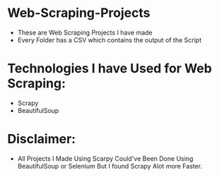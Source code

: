 # Web-Scraping-Projects
- These are Web Scraping Projects I have made
- Every Folder has a CSV which contains the output of the Script
# Technologies I have Used for Web Scraping:
- Scrapy
- BeautifulSoup

# Disclaimer:
- All Projects I Made Using Scarpy Could've Been Done Using BeautifulSoup or Selenium But I found Scrapy Alot more Faster.
